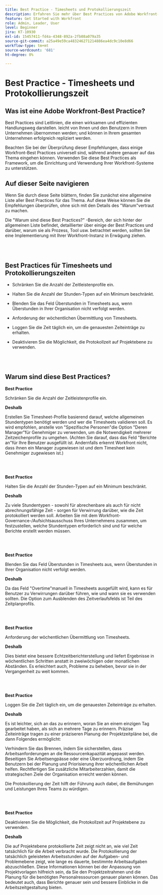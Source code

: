 ```yaml
---
title: Best Practice - Timesheets und Protokollierungszeit
description: Erfahren Sie mehr über Best Practices von Adobe Workfront-Experten zur Einrichtung, Verwaltung und Verwendung von Workfront-Timesheet-Profilen, Stundentypen, Timesheet-Voreinstellungen und Timesheets. (Sollte zwischen 60 und 160 Zeichen lang sein, jedoch 184 Zeichen lang sein)
feature: Get Started with Workfront
role: Admin, Leader, User
level: Beginner
jira: KT-10930
exl-id: 15457411-fd4a-4348-892a-2fb08a079a35
source-git-commit: a25a49e59ca483246271214886ea4dc9c10e8d66
workflow-type: tm+mt
source-wordcount: '681'
ht-degree: 0%

---
```


# Best Practice - Timesheets und Protokollierungszeit

## Was ist eine Adobe Workfront-Best Practice?

Best Practices sind Leitlinien, die einen wirksamen und effizienten Handlungsweg darstellen. leicht von Ihnen und den Benutzern in Ihrem Unternehmen übernommen werden; und können in Ihrem gesamten Unternehmen erfolgreich repliziert werden.

Beachten Sie bei der Überprüfung dieser Empfehlungen, dass einige Workfront-Best Practices universell sind, während andere genauer auf das Thema eingehen können. Verwenden Sie diese Best Practices als Framework, um die Einrichtung und Verwendung Ihrer Workfront-Systeme zu unterstützen.

## Auf dieser Seite navigieren

Wenn Sie durch diese Seite blättern, finden Sie zunächst eine allgemeine Liste aller Best Practices für das Thema. Auf diese Weise können Sie die Empfehlungen überprüfen, ohne sich mit den Details des &quot;Warum&quot;vertraut zu machen.

Die &quot;Warum sind diese Best Practices?&quot; -Bereich, der sich hinter der allgemeinen Liste befindet, detaillierter über einige der Best Practices und darüber, warum sie als Prozess, Tool usw. betrachtet werden, sollten Sie eine Implementierung mit Ihrer Workfront-Instanz in Erwägung ziehen.

</br>
</br>


## Best Practices für Timesheets und Protokollierungszeiten

* Schränken Sie die Anzahl der Zeitleistenprofile ein.

* Halten Sie die Anzahl der Stunden-Typen auf ein Minimum beschränkt.

* Blenden Sie das Feld Überstunden in Timesheets aus, wenn Überstunden in Ihrer Organisation nicht verfolgt werden.

* Anforderung der wöchentlichen Übermittlung von Timesheets.

* Loggen Sie die Zeit täglich ein, um die genauesten Zeiteinträge zu erhalten.

* Deaktivieren Sie die Möglichkeit, die Protokollzeit auf Projektebene zu verwenden.

</br>
</br>



## Warum sind diese Best Practices?

**Best Practice**

Schränken Sie die Anzahl der Zeitleistenprofile ein.



**Deshalb**

Erstellen Sie Timesheet-Profile basierend darauf, welche allgemeinen Stundentypen benötigt werden und wer die Timesheets validieren soll. Es wird empfohlen, anstelle von &quot;Spezifische Personen&quot;die Option &quot;Deren Manager&quot;für Genehmiger zu verwenden, um die Notwendigkeit mehrerer Zeitzeichenprofile zu umgehen. (Achten Sie darauf, dass das Feld &quot;Berichte an&quot;für Ihre Benutzer ausgefüllt ist. Andernfalls erkennt Workfront nicht, dass ihnen ein Manager zugewiesen ist und dem Timesheet kein Genehmiger zugewiesen ist.)

</br>
</br>

**Best Practice**

Halten Sie die Anzahl der Stunden-Typen auf ein Minimum beschränkt.



**Deshalb**

Zu viele Stundentypen - sowohl für abrechenbare als auch für nicht abrechnungsfähige Zeit - sorgen für Verwirrung darüber, wie die Zeit protokolliert werden soll. Arbeiten Sie mit dem Workfront-Governance-/Aufsichtsausschuss Ihres Unternehmens zusammen, um festzustellen, welche Stundentypen erforderlich sind und für welche Berichte erstellt werden müssen.

</br>
</br>

**Best Practice**

Blenden Sie das Feld Überstunden in Timesheets aus, wenn Überstunden in Ihrer Organisation nicht verfolgt werden.



**Deshalb**

Da das Feld &quot;Overtime&quot;manuell in Timesheets ausgefüllt wird, kann es für Benutzer zu Verwirrungen darüber führen, wie und wann sie es verwenden sollten. Die Option zum Ausblenden des Zeitverlaufsfelds ist Teil des Zeitplanprofils.

</br>
</br>

**Best Practice**

Anforderung der wöchentlichen Übermittlung von Timesheets.



**Deshalb**

Dies bietet eine bessere Echtzeitberichterstellung und liefert Ergebnisse in wöchentlichen Schritten anstatt in zweiwöchigen oder monatlichen Abständen. Es erleichtert auch, Probleme zu beheben, bevor sie in der Vergangenheit zu weit kommen.

</br>
</br>

**Best Practice**

Loggen Sie die Zeit täglich ein, um die genauesten Zeiteinträge zu erhalten.



**Deshalb**

Es ist leichter, sich an das zu erinnern, woran Sie an einem einzigen Tag gearbeitet haben, als sich an mehrere Tage zu erinnern. Präzise Zeiteinträge tragen zu einer präziseren Planung der Projektzeitpläne bei, die dann Folgendes ermöglicht:

Verhindern Sie das Brennen, indem Sie sicherstellen, dass Arbeitsanforderungen an die Ressourcenkapazität angepasst werden.
Beseitigen Sie Arbeitsengpässe oder eine Überzuordnung, indem Sie Benutzern bei der Planung und Priorisierung ihrer wöchentlichen Arbeit helfen.
Rechtfertigen Sie zusätzliche Mitarbeiterzahlen, damit die strategischen Ziele der Organisation erreicht werden können.


Die Protokollierung der Zeit hilft der Führung auch dabei, die Bemühungen und Leistungen Ihres Teams zu würdigen.

</br>
</br>

**Best Practice**

Deaktivieren Sie die Möglichkeit, die Protokollzeit auf Projektebene zu verwenden.



**Deshalb**

Die auf Projektebene protokollierte Zeit zeigt nicht an, wie viel Zeit tatsächlich für die Arbeit verbracht wurde. Die Protokollierung der tatsächlich geleisteten Arbeitsstunden auf der Aufgaben- und Problemebene zeigt, wie lange es dauerte, bestimmte Arbeitsaufgaben abzuschließen. Diese Informationen können bei der Anpassung von Projektvorlagen hilfreich sein, da Sie den Projektzeitrahmen und die Planung für die benötigten Personalressourcen genauer planen können. Das bedeutet auch, dass Berichte genauer sein und bessere Einblicke in die Arbeitszeitgestaltung bieten.
